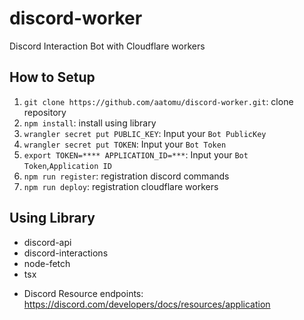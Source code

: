 # discord-worker

Discord Interaction Bot with Cloudflare workers

## How to Setup

1. `git clone https://github.com/aatomu/discord-worker.git`: clone repository
2. `npm install`: install using library
3. `wrangler secret put PUBLIC_KEY`: Input your `Bot PublicKey`
4. `wrangler secret put TOKEN`: Input your `Bot Token`
5. `export TOKEN=**** APPLICATION_ID=***`: Input your `Bot Token`,`Application ID`
6. `npm run register`: registration discord commands
7. `npm run deploy`: registration cloudflare workers

## Using Library

- discord-api
- discord-interactions
- node-fetch
- tsx

* Discord Resource endpoints:
  https://discord.com/developers/docs/resources/application
